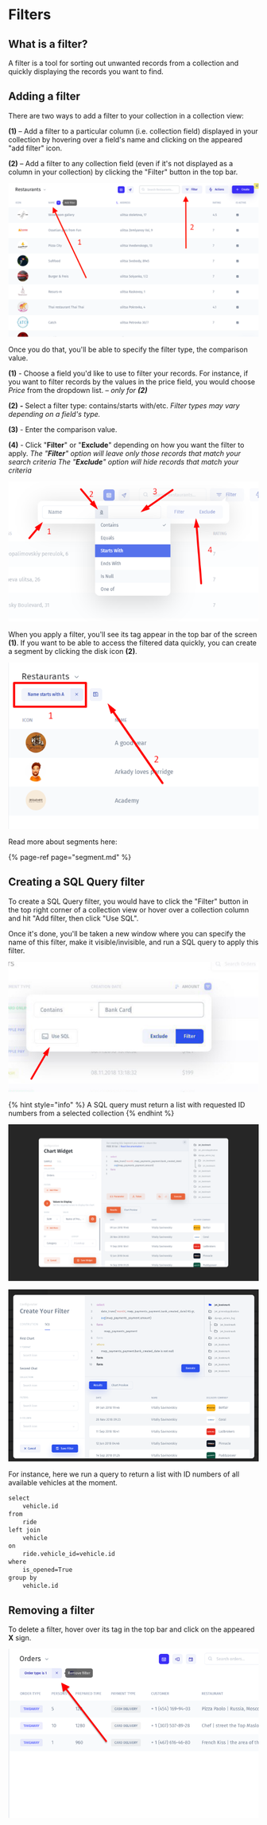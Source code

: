 # Filters

## What is a filter?

A filter is a tool for sorting out unwanted records from a collection and quickly displaying the records you want to find. 

## Adding a filter

There are two ways to add a filter to your collection in a collection view:

**\(1\)** – Add a filter to a particular column \(i.e. collection field\) displayed in your collection by hovering over a field's name and clicking on the appeared "add filter" icon. 

**\(2\)** – Add a filter to any collection field \(even if it's not displayed as a column in your collection\) by clicking the "Filter" button in the top bar. 

![](../.gitbook/assets/snimok-ekrana-2019-07-26-v-19.24.50.png)

Once you do that, you'll be able to specify the filter type, the comparison value. 

**\(1\)** _-_ Choose a field you'd like to use to filter your records. For instance, if you want to filter records by the values in the price field, you would choose _Price_ from the dropdown list. – _only for **\(2\)**_

**\(2\)** _**-**_ Select a filter type: contains/starts with/etc.                                                                        _Filter types may vary depending on a field's type._ 

**\(3\)** - Enter the comparison value. 

**\(4\)** - Click "**Filter**" or "**Exclude**" depending on how you want the filter to apply.                                                                                                             _The "**Filter**" option will leave only those records that match your search criteria                                                                                             The "**Exclude**" option will hide records that match your criteria_

![](../.gitbook/assets/image%20%28225%29.png)

When you apply a filter, you'll see its tag appear in the top bar of the screen **\(1\)**. If you want to be able to access the filtered data quickly, you can create a segment by clicking the disk icon **\(2\)**. 

![](../.gitbook/assets/image%20%28177%29.png)

Read more about segments here:

{% page-ref page="segment.md" %}

## Creating a SQL Query filter

To create a SQL Query filter, you would have to click the "Filter" button in the top right corner of a collection view or hover over a collection column and hit "Add filter, then click "Use SQL". 

Once it's done, you'll be taken a new window where you can specify the name of this filter, make it visible/invisible, and run a SQL query to apply this filter.

![](../.gitbook/assets/image%20%28114%29.png)

{% hint style="info" %}
A SQL query must return a list with requested ID numbers from a selected collection 
{% endhint %}

![](../.gitbook/assets/create-chart.png)

![](../.gitbook/assets/image%20%28269%29.png)

For instance, here we run a query to return a list with ID numbers of all available vehicles at the moment.

```
select 
    vehicle.id
from 
    ride
left join
    vehicle
on 
    ride.vehicle_id=vehicle.id
where 
    is_opened=True
group by 
    vehicle.id
```

## Removing a filter

To delete a filter, hover over its tag in the top bar and click on the appeared **X** sign. 

![](../.gitbook/assets/snimok-ekrana-2019-07-26-v-20.55.09.png)


